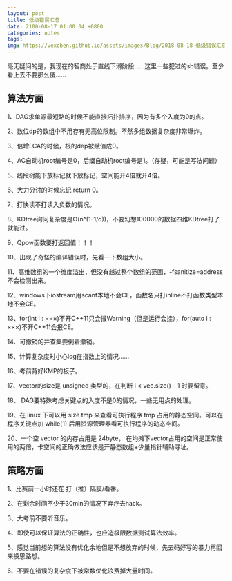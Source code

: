 ```yaml
---
layout: post
title: 低级错误汇总
date: 2100-08-17 01:00:04 +0800
categories: notes
tags: 
img: https://vexoben.github.io/assets/images/Blog/2018-08-18-低级错误汇总.JPG
---
```


毫无疑问的是，我现在的智商处于直线下滑阶段……这里一些犯过的sb错误。至少看上去不要那么傻……

## **算法方面**

1、DAG求单源最短路的时候不能直接拓扑排序，因为有多个入度为0的点。

2、数位dp的数组中不用存有无高位限制。不然多组数据复杂度非常爆炸。

3、倍增LCA的时候，根的dep被赋值成0。

4、AC自动机root编号是0，后缀自动机root编号是1。（存疑，可能是写法问题）

5、线段树能下放标记就下放标记，空间能开4倍就开4倍。

6、大力分讨的时候忘记 return 0。

7、打快读不打读入负数的情况。

8、KDtree询问复杂度是O(n^(1-1/d))，不要幻想100000的数据四维KDtree打了就能过。

9、Qpow函数要打返回值！！！

10、出现了奇怪的编译错误时，先看一下数组大小。

11、高维数组的一个维度溢出，但没有越过整个数组的范围，-fsanitize=address不会检测出来。

12、windows下iostream用scanf本地不会CE，函数名只打inline不打函数类型本地不会CE。

13、for(int i : ×××)不开C++11只会报Warning（但是运行会挂），for(auto i : ×××)不开C++11会报CE。

14、可撤销的并查集要倒着撤销。

15、计算复杂度时小心log在指数上的情况……

16、考前背好KMP的板子。

17、vector的size是 unsigned 类型的，在判断 i < vec.size() - 1 时要留意。

18、 DAG要特殊考虑关键点的入度不是0的情况，一些无用点的处理。

19、在 linux 下可以用 size tmp 来查看可执行程序 tmp 占用的静态空间。可以在程序关键点加 while(1) 后用资源管理器看可执行程序的动态空间。

20、一个空 vector 的内存占用是 24byte， 在均摊下vector占用的空间是正常使用的两倍，卡空间的正确做法应该是开静态数组+少量指针辅助寻址。

## **策略方面**

1、比赛前一小时还在 打（推）隔膜/看番。

2、在剩余时间不少于30min的情况下弃疗去hack。

3、大考前不要听音乐。

4、即使可以保证算法的正确性，也应造极限数据测试算法效率。

5、感觉当前想的算法没有优化余地但是不想放弃的时候，先去码好写的暴力再回来换思路想。

6、不要在错误的复杂度下被常数优化浪费掉大量时间。